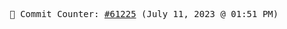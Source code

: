 <p align="center">
    <samp>
        📮 Commit Counter: <a href="https://github.com/Javascript-void0/Javascript-void0/commits/main">#61225</a> (July 11, 2023 @ 01:51 PM)
    </samp>
</p>